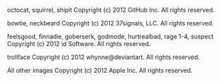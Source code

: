 octocat, squirrel, shipit
Copyright (c) 2012 GitHub Inc. All rights reserved.

bowtie, neckbeard
Copyright (c) 2012 37signals, LLC. All rights reserved.

feelsgood, finnadie, goberserk, godmode, hurtrealbad, rage 1-4, suspect
Copyright (c) 2012 id Software. All rights reserved.

trollface
Copyright (c) 2012 whynne@deviantart. All rights reserved.

All other images
Copyright (c) 2012 Apple Inc. All rights reserved.
